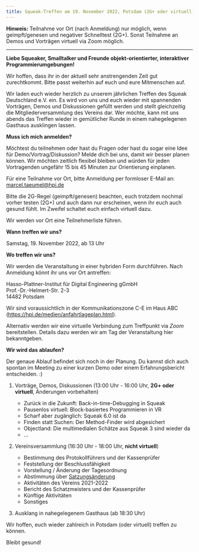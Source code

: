 ```yaml
---
title: Squeak-Treffen am 19. November 2022, Potsdam (2G+ oder virtuell)
---
```


**Hinweis:** Teilnahme vor Ort (nach Anmeldung) nur möglich, wenn geimpft/genesen und negativer Schnelltest (2G+). Sonst Teilnahme an Demos und Vorträgen virtuell via Zoom möglich.

--------------

**Liebe Squeaker, Smalltalker und Freunde objekt-orientierter, interaktiver Programmierumgebungen!**

Wir hoffen, dass ihr in der aktuell sehr anstrengenden Zeit gut zurechtkommt. Bitte passt weiterhin auf euch und eure Mitmenschen auf.

Wir laden euch wieder herzlich zu unserem jährlichen Treffen des Squeak Deutschland e.V. ein. Es wird von uns und euch wieder mit spannenden Vorträgen, Demos und Diskussionen gefüllt werden und stellt gleichzeitig die Mitgliederversammlung des Vereins dar. Wer möchte, kann mit uns abends das Treffen wieder in gemütlicher Runde in einem nahegelegenen Gasthaus ausklingen lassen.

**Muss ich mich anmelden?**

Möchtest du teilnehmen oder hast du Fragen oder hast du sogar eine Idee für Demo/Vortrag/Diskussion? Melde dich bei uns, damit wir besser planen können. Wir möchten zeitlich flexibel bleiben und würden für jeden Vortragenden ungefähr 15 bis 45 Minuten zur Orientierung einplanen.

Für eine Teilnahme vor Ort, bitte Anmeldung per formloser E-Mail an: marcel.taeumel@hpi.de

Bitte die 2G-Regel (geimpft/genesen) beachten, euch trotzdem nochmal vorher testen (2G+) und auch dann nur erscheinen, wenn ihr euch auch gesund fühlt. Im Zweifel schaltet euch einfach virtuell dazu.

Wir werden vor Ort eine Teilnehmerliste führen.

**Wann treffen wir uns?**

Samstag, 19. November 2022, ab 13 Uhr

**Wo treffen wir uns?**

Wir werden die Veranstaltung in einer hybriden Form durchführen. Nach Anmeldung könnt ihr uns vor Ort antreffen:

Hasso-Plattner-Institut für Digital Engineering gGmbH
<br /> Prof.-Dr.-Helmert-Str. 2-3
<br /> 14482 Potsdam

Wir sind voraussichtlich in der Kommunikationszone C-E im Haus ABC (https://hpi.de/medien/anfahrtlageplan.html).

Alternativ werden wir eine virtuelle Verbindung zum Treffpunkt via *Zoom* bereitstellen. Details dazu werden wir am Tag der Veranstaltung hier bekanntgeben.

**Wir wird das ablaufen?**

Der genaue Ablauf befindet sich noch in der Planung. Du kannst dich auch spontan im Meeting zu einer kurzen Demo oder einem Erfahrungsbericht entscheiden. :)

1. Vorträge, Demos, Diskussionen (13:00 Uhr - 16:00 Uhr, **2G+ oder virtuell**, Änderungen vorbehalten)
   - Zurück in die Zukunft: Back-in-time-Debugging in Squeak
   - Pausenlos virtuell: Block-basiertes Programmieren in VR
   - Scharf aber zugänglich: Squeak 6.0 ist da
   - Finden statt Suchen: Der Method-Finder wird abgesichert
   - Objectland: Die multimedialen Schätze aus Squeak 3 sind wieder da
   - ...

2. Vereinsversammlung (16:30 Uhr - 18:00 Uhr, **nicht virtuell**) 
   - Bestimmung des Protokollführers und der Kassenprüfer
   - Feststellung der Beschlussfähigkeit
   - Vorstellung / Änderung der Tagesordnung
   - Abstimmung über [Satzungsänderung](https://github.com/squeak-smalltalk/squeak.de/blob/satzung-update-2022/_squeakev/satzung.md)
   - Aktivitäten des Vereins 2021-2022
   - Bericht des Schatzmeisters und der Kassenprüfer
   - Künftige Aktivitäten
   - Sonstiges

3. Ausklang in nahegelegenem Gasthaus (ab 18:30 Uhr)

Wir hoffen, euch wieder zahlreich in Potsdam (oder virtuell) treffen zu können.

Bleibt gesund!
